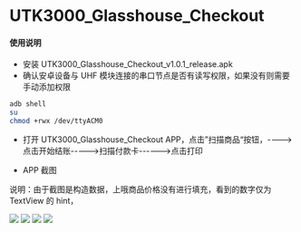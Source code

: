 # UTK3000_Glasshouse_Checkout

#### 使用说明

- 安装 UTK3000_Glasshouse_Checkout_v1.0.1_release.apk
- 确认安卓设备与 UHF 模块连接的串口节点是否有读写权限，如果没有则需要手动添加权限
```bash
adb shell
su
chmod +rwx /dev/ttyACM0
```
- 打开 UTK3000_Glasshouse_Checkout APP，点击”扫描商品“按钮，----> 点击开始结账----->扫描付款卡------>点击打印

- APP 截图

说明：由于截图是构造数据，上哦商品价格没有进行填充，看到的数字仅为 TextView 的 hint，

![](https://github.com/AIM-Android/UTK3000_Glasshouse_Checkout/tree/main/screenshot/scan.png)
![](https://github.com/AIM-Android/UTK3000_Glasshouse_Checkout/tree/main/screenshot/pay.png)
![](https://github.com/AIM-Android/UTK3000_Glasshouse_Checkout/tree/main/screenshot/print.png)
![](https://github.com/AIM-Android/UTK3000_Glasshouse_Checkout/tree/main/screenshot/billes.png)